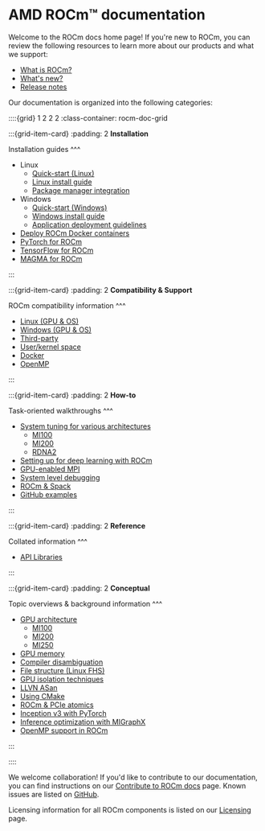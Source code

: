 # AMD ROCm™ documentation

Welcome to the ROCm docs home page! If you're new to ROCm, you can review the following
resources to learn more about our products and what we support:

* [What is ROCm?](./what-is-rocm.md)
* [What's new?](about/whats-new/whats-new)
* [Release notes](./about/release-notes.md)

Our documentation is organized into the following categories:

::::{grid} 1 2 2 2
:class-container: rocm-doc-grid

:::{grid-item-card}
:padding: 2
**Installation**

Installation guides
^^^

* Linux
  * [Quick-start (Linux)](./install/linux/install-quick.md)
  * [Linux install guide](./install/linux/install.md)
  * [Package manager integration](./install/linux/package-manager-integration.md)
* Windows
  * [Quick-start (Windows)](./install/windows/install-quick.md)
  * [Windows install guide](./install/windows/install.md)
  * [Application deployment guidelines](./install/windows/windows-app-deployment-guidelines.md)
* [Deploy ROCm Docker containers](./install/docker.md)
* [PyTorch for ROCm](./install/pytorch-install.md)
* [TensorFlow for ROCm](./install/tensorflow-install.md)
* [MAGMA for ROCm](./install/magma-install.md)

:::

:::{grid-item-card}
:padding: 2
**Compatibility & Support**

ROCm compatibility information
^^^

* [Linux (GPU & OS)](./about/compatibility/linux-support.md)
* [Windows (GPU & OS)](./about/compatibility/windows-support.md)
* [Third-party](./about/compatibility/3rd-party-support-matrix.md)
* [User/kernel space](./about/compatibility/user-kernel-space-compat-matrix.md)
* [Docker](./about/compatibility/docker-image-support-matrix.md)
* [OpenMP](./about/compatibility/openmp.md)

:::

:::{grid-item-card}
:padding: 2
**How-to**

Task-oriented walkthroughs
^^^

* [System tuning for various architectures](./how-to/tuning-guides.md)
  * [MI100](./how-to/tuning-guides/mi100.md)
  * [MI200](./how-to/tuning-guides/mi200.md)
  * [RDNA2](./how-to/tuning-guides/w6000-v620.md)
* [Setting up for deep learning with ROCm](./how-to/deep-learning-rocm.md)
* [GPU-enabled MPI](./how-to/gpu-enabled-mpi.md)
* [System level debugging](./how-to/system-debugging.md)
* [ROCm & Spack](./how-to/spack-intro.md)
* [GitHub examples](https://github.com/amd/rocm-examples)

:::

:::{grid-item-card}
:padding: 2
**Reference**

Collated information
^^^

* [API Libraries](./reference/library-index.md)

:::

:::{grid-item-card}
:padding: 2
**Conceptual**

Topic overviews & background information
^^^

* [GPU architecture](./conceptual/gpu-arch.md)
  * [MI100](./conceptual/gpu-arch/mi100.md)
  * [MI200](./conceptual/gpu-arch/mi200-performance-counters.md)
  * [MI250](./conceptual/gpu-arch/mi250.md)
* [GPU memory](./conceptual/gpu-memory.md)
* [Compiler disambiguation](./conceptual/compiler-disambiguation.md)
* [File structure (Linux FHS)](./conceptual/file-reorg.md)
* [GPU isolation techniques](./conceptual/gpu-isolation.md)
* [LLVN ASan](./conceptual/using-gpu-sanitizer.md)
* [Using CMake](./conceptual/cmake-packages.rst)
* [ROCm & PCIe atomics](./conceptual/More-about-how-ROCm-uses-PCIe-Atomics.rst)
* [Inception v3 with PyTorch](./conceptual/ai-pytorch-inception.md)
* [Inference optimization with MIGraphX](./conceptual/ai-migraphx-optimization.md)
* [OpenMP support in ROCm](./conceptual/openmp.md)

:::

::::

We welcome collaboration! If you'd like to contribute to our documentation, you can find instructions
on our [Contribute to ROCm docs](./contribute/index.md) page. Known issues are listed on
[GitHub](https://github.com/RadeonOpenCompute/ROCm/labels/Verified%20Issue).

Licensing information for all ROCm components is listed on our [Licensing](./about/license.md) page.
